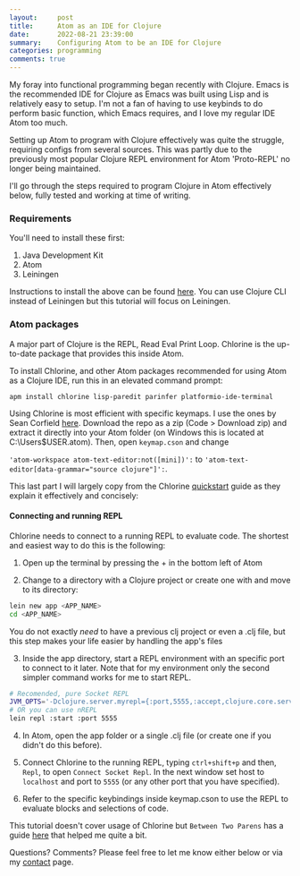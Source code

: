 ```yaml
---
layout:     post
title:      Atom as an IDE for Clojure
date:       2022-08-21 23:39:00
summary:    Configuring Atom to be an IDE for Clojure
categories: programming
comments: true
---
```


My foray into functional programming began recently with Clojure. Emacs is the recommended IDE for Clojure as Emacs was built using Lisp and is relatively easy to setup. I'm not a fan of having to use keybinds to do perform basic function, which Emacs requires, and I love my regular IDE Atom too much.

Setting up Atom to program with Clojure effectively was quite the struggle, requiring configs from several sources. This was partly due to the previously most popular Clojure REPL environment for Atom 'Proto-REPL' no longer being maintained.

I'll go through the steps required to program Clojure in Atom effectively below, fully tested and working at time of writing.

### Requirements

You'll need to install these first:

 1. Java Development Kit
 3. Atom
 2. Leiningen

Instructions to install the above can be found [here](https://github.com/mauricioszabo/atom-chlorine/blob/v0.10.2/docs/quickstart.md). You can use Clojure CLI instead of Leiningen but this tutorial will focus on Leiningen.

### Atom packages

A major part of Clojure is the REPL, Read Eval Print Loop. Chlorine is the up-to-date package that provides this inside Atom.

To install Chlorine, and other Atom packages recommended for using Atom as a Clojure IDE, run this in an elevated command prompt:

`apm install chlorine lisp-paredit parinfer platformio-ide-terminal`

Using Chlorine is most efficient with specific keymaps. I use the ones by Sean Corfield [here](https://github.com/seancorfield/atom-chlorine-setup). Download the repo as a zip (Code > Download zip) and extract it directly into your Atom folder (on Windows this is located at C:\Users\$USER\.atom). Then, open `keymap.cson` and change

`'atom-workspace atom-text-editor:not([mini])':`
to
 `'atom-text-editor[data-grammar="source clojure"]':`.

This last part I will largely copy from the Chlorine [quickstart](https://github.com/mauricioszabo/atom-chlorine/blob/master/docs/quickstart.md) guide as they explain it effectively and concisely:

#### Connecting and running REPL

Chlorine needs to connect to a running REPL to evaluate code. The shortest and easiest way to do this is the following:

1.  Open up the terminal by pressing the + in the bottom left of Atom

2. Change to a directory with a Clojure project or create one with and move to its directory:

```bash
lein new app <APP_NAME>
cd <APP_NAME>
```

You do not exactly _need_ to have a previous clj project or even a .clj file, but this step makes your life easier by handling the app's files

3.  Inside the app directory, start a REPL environment with an specific port to connect to it later. Note that for my environment only the second simpler command works for me to start REPL.

```bash
# Recomended, pure Socket REPL
JVM_OPTS='-Dclojure.server.myrepl={:port,5555,:accept,clojure.core.server/repl}' lein repl
# OR you can use nREPL
lein repl :start :port 5555
```

4.  In Atom, open the app folder or a single .clj file (or create one if you didn't do this before).

5.  Connect Chlorine to the running REPL, typing `ctrl+shift+p` and then, `Repl`, to open `Connect Socket Repl`. In the next window set host to `localhost` and port to `5555` (or any other port that you have specified).

6. Refer to the specific keybindings inside keymap.cson to use the REPL to evaluate blocks and selections of code.

This tutorial doesn't cover usage of Chlorine but `Between Two Parens` has a guide [here](https://www.youtube.com/watch?v=mEcOwtRt0f4) that helped me quite a bit.

Questions? Comments? Please feel free to let me know either below or via my [contact](https://www.bgigurtsis.com/contact/) page.
